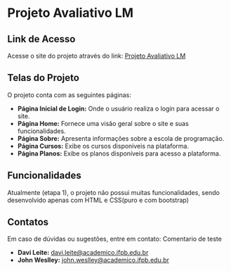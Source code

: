 # Projeto Avaliativo LM

## Link de Acesso
Acesse o site do projeto através do link: [Projeto Avaliativo LM](https://davilt4.github.io/projeto-avaliativo-lm/)

## Telas do Projeto
O projeto conta com as seguintes páginas:
- **Página Inicial de Login:** Onde o usuário realiza o login para acessar o site.
- **Página Home:** Fornece uma visão geral sobre o site e suas funcionalidades.
- **Página Sobre:** Apresenta informações sobre a escola de programação.
- **Página Cursos:** Exibe os cursos disponíveis na plataforma.
- **Página Planos:** Exibe os planos disponíveis para acesso a plataforma.

## Funcionalidades
Atualmente (etapa 1), o projeto não possui muitas funcionalidades, sendo desenvolvido apenas com HTML e CSS(puro e com bootstrap)

## Contatos
Em caso de dúvidas ou sugestões, entre em contato: Comentario de teste
- **Davi Leite:** [davi.leite@academico.ifpb.edu.br](mailto:davi.leite@academico.ifpb.edu.br)
- **John Weslley:** [john.weslley@academico.ifpb.edu.br](mailto:john.weslley@academico.ifpb.edu.br)

